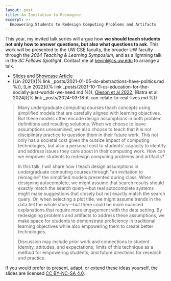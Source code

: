 ```yaml
---
layout: post
title: An Invitation to Reimagine
excerpt: >-
  Empowering Students to Redesign Computing Problems and Artifacts​
---
```


This year, my invited talk series will argue how **we should teach students not only how to answer questions, but also what questions to ask**. This work will be presented to the UW CSE faculty, the broader UW faculty through the *2024 Teaching & Learning Symposium*, and as a lightning talk in the *3C Fellows Spotlight*. Contact me at <kevinl@cs.uw.edu> to arrange a talk.

- [Slides](https://docs.google.com/presentation/d/1fJF2HQpdit8RLU8tZ1hEggPfUuF6x0iGQ-f6vvfBxug/edit?usp=sharing) and [Showcase Article](https://teaching.washington.edu/learn/teaching-and-learning-symposium/2024-teaching-learning-showcase/lin-et-al/)
- [Lin 2021]({% link _posts/2021-01-05-do-abstractions-have-politics.md %}), [Lin 2022]({% link _posts/2021-10-11-cs-education-for-the-socially-just-worlds-we-need.md %}), [Oleson et al 2022](https://medium.com/bits-and-behavior/beyond-average-users-building-inclusive-design-skills-with-the-cider-technique-413969544e6d), [Batra et al 2024]({% link _posts/2024-03-18-it-can-relate-to-real-lives.md %})

> Many undergraduate computing courses teach concepts using simplified models that are carefully aligned with learning objectives. But these models often encode design assumptions in both problem definitions and resulting solutions. When we choose to leave assumptions unexamined, we also choose to teach that it is not disciplinary practice to question them in their future work. This not only has a societal cost given the outsize impact of computing technologies, but also a personal cost to students' capacity to identify and address issues they care about in their computing work. How can we empower students to redesign computing problems and artifacts?
>
> In this talk, I will share how I teach design assumptions in undergraduate computing courses through "an invitation to reimagine" the simplified models presented during class. When designing autocomplete, we might assume that search results should exactly match the search query—but real autocomplete systems might make suggestions that closely but not exactly match the search query. Or, when selecting a plot title, we might assume trends in the data tell the whole story—but there could be more nuanced explanations that require more engagement with the data setting. By redesigning problems and artifacts to address these assumptions, we make space for students to demonstrate proficiency in traditional learning objectives while also empowering them to create better technologies.
>
> Discussion may include prior work and connections to student identity, attitudes, and expectations; limits of this technique as a method for empowering students; and future directions for research and practice.

If you would prefer to present, adapt, or extend these ideas yourself, the slides are licensed [CC BY-NC-SA 4.0](https://creativecommons.org/licenses/by-nc-sa/4.0/).
